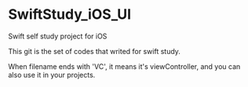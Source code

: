 # SwiftStudy_iOS_UI
Swift self study project for iOS

This git is the set of codes that writed for swift study.

When filename ends with 'VC', it means it's viewController, and you can also use it in your projects.
